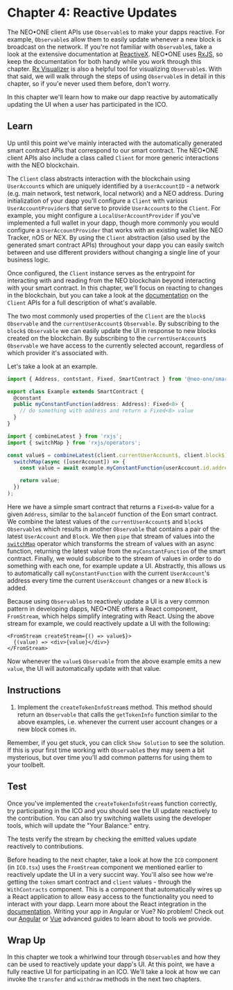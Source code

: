 # Chapter 4: Reactive Updates

The NEO•ONE client APIs use `Observable`s to make your dapps reactive. For example, `Observable`s allow them to easily update whenever a new block is broadcast on the network. If you're not familiar with `Observable`s, take a look at the extensive documentation at [ReactiveX](http://reactivex.io/). NEO•ONE uses [RxJS](https://rxjs-dev.firebaseapp.com/), so keep the documentation for both handy while you work through this chapter. [Rx Visualizer](https://rxviz.com/) is also a helpful tool for visualizing `Observable`s. With that said, we will walk through the steps of using `Observable`s in detail in this chapter, so if you'e never used them before, don't worry.

In this chapter we'll learn how to make our dapp reactive by automatically updating the UI when a user has participated in the ICO.

## Learn

Up until this point we've mainly interacted with the automatically generated smart contract APIs that correspond to our smart contract. The NEO•ONE client APIs also include a class called `Client` for more generic interactions with the NEO blockchain.

The `Client` class abstracts interaction with the blockchain using `UserAccount`s which are uniquely identified by a `UserAccountID` - a network (e.g. main network, test network, local network) and a NEO address. During initialization of your dapp you'll configure a `Client` with various `UserAccountProvider`s that serve to provide `UserAccount`s to the `Client`. For example, you might configure a `LocalUserAccountProvider` if you've implemented a full wallet in your dapp, though more commonly you would configure a `UserAccountProvider` that works with an existing wallet like NEO Tracker, nOS or NEX. By using the `Client` abstraction (also used by the generated smart contract APIs) throughout your dapp you can easily switch between and use different providers without changing a single line of your business logic.

Once configured, the `Client` instance serves as the entrypoint for interacting with and reading from the NEO blockchain beyond interacting with your smart contract. In this chapter, we'll focus on reacting to changes in the blockchain, but you can take a look at the [documentation](/docs/client) on the `Client` APIs for a full description of what's available.

The two most commonly used properties of the `Client` are the `block$` `Observable` and the `currentUserAccount$` `Observable`. By subscribing to the `block$` `Observable` we can easily update the UI in response to new blocks created on the blockchain. By subscribing to the `currentUserAccount$` `Observable` we have access to the currently selected account, regardless of which provider it's associated with.

Let's take a look at an example.

```typescript
import { Address, contstant, Fixed, SmartContract } from '@neo-one/smart-contract';

export class Example extends SmartContract {
  @constant
  public myConstantFunction(address: Address): Fixed<8> {
    // do something with address and return a Fixed<8> value
  }
}
```

```typescript
import { combineLatest } from 'rxjs';
import { switchMap } from 'rxjs/operators';

const value$ = combineLatest(client.currentUserAccount$, client.block$).pipe(
  switchMap(async ([userAccount]) => {
    const value = await example.myConstantFunction(userAccount.id.address);

    return value;
  })
);
```

Here we have a simple smart contract that returns a `Fixed<8>` value for a given `Address`, similar to the `balanceOf` function of the Eon smart contract. We combine the latest values of the `currentUserAccount$` and `block$` `Observable`s which results in another `Observable` that contains a pair of the latest `UserAccount` and `Block`. We then `pipe` that stream of values into the [`switchMap`](https://rxjs-dev.firebaseapp.com/api/operators/switchMap) operator which transforms the stream of values with an async function, returning the latest value from the `myConstantFunction` of the smart contract. Finally, we would subscribe to the stream of values in order to do something with each one, for example update a UI. Abstractly, this allows us to automatically call `myConstantFunction` with the current `UserAccount`'s address every time the current `UserAccount` changes or a new `Block` is added.

Because using `Observable`s to reactively update a UI is a very common pattern in developing dapps, NEO•ONE offers a React component, `FromStream`, which helps simplify integrating with React. Using the above stream for example, we could reactively update a UI with the following:

```tsx
<FromStream createStream={() => value$}>
  {(value) => <div>{value}</div>}
</FromStream>
```

Now whenever the `value$` `Observable` from the above example emits a new `value`, the UI will automatically update with that value.

## Instructions

  1. Implement the `createTokenInfoStream$` method. This method should return an `Observable` that calls the `getTokenInfo` function similar to the above examples, i.e. whenever the current user account changes or a new block comes in.

Remember, if you get stuck, you can click `Show Solution` to see the solution. If this is your first time working with `Observable`s they may seem a bit mysterious, but over time you'll add common patterns for using them to your toolbelt.

## Test

Once you've implemented the `createTokenInfoStream$` function correctly, try participating in the ICO and you should see the UI update reactively to the contribution. You can also try switching wallets using the developer tools, which will update the "Your Balance:" entry.

The tests verify the stream by checking the emitted values update reactively to contributions.

Before heading to the next chapter, take a look at how the `ICO` component (in `ICO.tsx`) uses the `FromStream` component we mentioned earlier to reactively update the UI in a very succint way. You'll also see how we're getting the `token` smart contract and `client` values - through the `WithContracts` component. This is a component that automatically wires up a React application to allow easy access to the functionality you need to interact with your dapp. Learn more about the React integration in the [documentation](/docs/react). Writing your app in Angular or Vue?  No problem! Check out our [Angular](/docs/angular) or [Vue](/docs/vue) advanced guides to learn about to tools we provide.

## Wrap Up

In this chapter we took a whirlwind tour through `Observable`s and how they can be used to reactively update your dapp's UI. At this point, we have a fully reactive UI for participating in an ICO. We'll take a look at how we can invoke the `transfer` and `withdraw` methods in the next two chapters.
